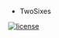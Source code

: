 * TwoSixes

[![license](http://img.shields.io/badge/license-AGPL-red.svg?style=flat)](https://raw.githubusercontent.com/bschmeck/two_sixes/master/LICENSE)
